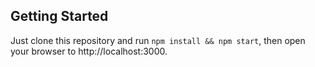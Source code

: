 ## Getting Started
Just clone this repository and run `npm install && npm start`, then open your browser to http://localhost:3000.
